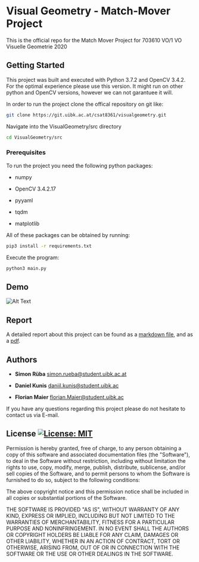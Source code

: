 # Visual Geometry - Match-Mover Project

This is the official repo for the Match Mover  Project for 703610 VO/1 VO Visuelle Geometrie 2020


## Getting Started

This project was built and executed with Python 3.7.2 and OpenCV 3.4.2. For the optimal experience please use this version. It might run on other python and OpenCV versions, however we can not garantuee it will.



In order to run the project clone the offical repository on git like:

```bash
git clone https://git.uibk.ac.at/csat8361/visualgeometry.git
```



Navigate into the VisualGeometry/src directory

```bash
cd VisualGeometry/src
```



### Prerequisites

To run the project you need the following python packages:

* numpy

* OpenCV 3.4.2.17

* pyyaml

* tqdm

* matplotlib

  

All of these packages can be obtained by running:

```bash
pip3 install -r requirements.txt
```



Execute the program:

```bash
python3 main.py
```



## Demo

![Alt Text](./resources/result.gif)


## Report

A detailed report about this project can be found as a [markdown file](./report/report.md), and as a [pdf](./report/report.pdf).



## Authors

* **Simon Rüba** <simon.rueba@student.uibk.ac.at>

* **Daniel Kunis** <daniil.kunis@student.uibk.ac>
* **Florian Maier** <florian.Maier@student.uibk.ac>



If you have any questions regarding this project please do not hesitate to contact us via E-mail.



## License [![License: MIT](https://img.shields.io/badge/License-MIT-yellow.svg)](https://opensource.org/licenses/MIT)

Permission is hereby granted, free of charge, to any person obtaining a copy of this software and associated documentation files (the  "Software"), to deal in the Software without restriction, including  without limitation the rights to use, copy, modify, merge, publish,  distribute, sublicense, and/or sell copies of the Software, and to  permit persons to whom the Software is furnished to do so, subject to  the following conditions:

The above copyright notice and this permission notice shall be included in all copies or substantial portions of the Software.

THE SOFTWARE IS PROVIDED "AS IS", WITHOUT WARRANTY OF ANY KIND,  EXPRESS OR IMPLIED, INCLUDING BUT NOT LIMITED TO THE WARRANTIES OF  MERCHANTABILITY, FITNESS FOR A PARTICULAR PURPOSE AND NONINFRINGEMENT.  IN NO EVENT SHALL THE AUTHORS OR COPYRIGHT HOLDERS BE LIABLE FOR ANY  CLAIM, DAMAGES OR OTHER LIABILITY, WHETHER IN AN ACTION OF CONTRACT,  TORT OR OTHERWISE, ARISING FROM, OUT OF OR IN CONNECTION WITH THE  SOFTWARE OR THE USE OR OTHER DEALINGS IN THE SOFTWARE.
